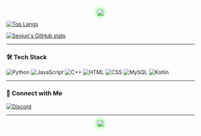 <!-- 헤더 (네온 사인 + 애니메이션) -->
<div align="center">
  <img src="https://capsule-render.vercel.app/api?type=rect&color=282828&height=200&section=header&text=Welcome%20to%20Seojun's%20GitHub&fontSize=35&fontColor=00FF00" class="neon-glow" />
</div>

<!-- GitHub 통계 -->
[![Top Langs](https://github-readme-stats.vercel.app/api/top-langs/?username=seojun133&layout=compact)](https://github.com/anuraghazra/github-readme-stats)

[![Seojun's GitHub stats](https://github-readme-stats.vercel.app/api?username=seojun133&show_icons=true&theme=tokyonight)](https://github.com/anuraghazra/github-readme-stats)

---

### 🛠 Tech Stack

![Python](https://img.shields.io/badge/Python-3776AB?style=for-the-badge&logo=python&logoColor=white)
![JavaScript](https://img.shields.io/badge/JavaScript-F7DF1E?style=for-the-badge&logo=JavaScript&logoColor=black)
![C++](https://img.shields.io/badge/C%2B%2B-00599C?style=for-the-badge&logo=c%2B%2B&logoColor=white)
![HTML](https://img.shields.io/badge/HTML-239120?style=for-the-badge&logo=html5&logoColor=white)
![CSS](https://img.shields.io/badge/CSS-239120?style=for-the-badge&logo=css3&logoColor=white)
![MySQL](https://img.shields.io/badge/MySQL-4479A1?style=for-the-badge&logo=mysql&logoColor=white)
![Kotlin](https://img.shields.io/badge/Kotlin-0095D5?style=for-the-badge&logo=kotlin&logoColor=white)

---

### 📢 Connect with Me
[![Discord](https://img.shields.io/badge/Discord-zxzcs__-5865F2?style=for-the-badge&logo=discord&logoColor=white)](https://discord.com/)

---

<!-- 푸터 (네온 사인 + 애니메이션) -->
<div align="center">
  <img src="https://capsule-render.vercel.app/api?type=rect&color=282828&height=150&section=footer&text=Thank%20you%20for%20visiting!&fontSize=30&fontColor=00FF00" class="neon-glow" />
</div>

<!-- CSS 애니메이션 적용 -->
<style>
  .neon-glow {
    animation: neon-flicker 1.5s infinite alternate;
  }

  @keyframes neon-flicker {
    0% { filter: drop-shadow(0 0 5px #00ff00); }
    50% { filter: drop-shadow(0 0 15px #00ff00); }
    100% { filter: drop-shadow(0 0 5px #00ff00); }
  }
</style>
